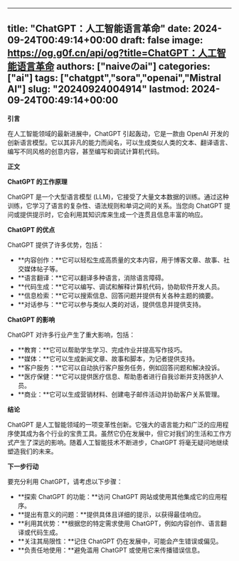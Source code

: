 
---
title: "ChatGPT：人工智能语言革命"
date: 2024-09-24T00:49:14+00:00
draft: false
image: https://og.g0f.cn/api/og?title=ChatGPT：人工智能语言革命
authors: ["naiveのai"]
categories: ["ai"]
tags: ["chatgpt","sora","openai","Mistral AI"]
slug: "20240924004914"
lastmod: 2024-09-24T00:49:14+00:00
---
**引言**

在人工智能领域的最新进展中，ChatGPT 引起轰动，它是一款由 OpenAI 开发的创新语言模型。它以其非凡的能力而闻名，可以生成类似人类的文本、翻译语言、编写不同风格的创意内容，甚至编写和调试计算机代码。

**正文**

**ChatGPT 的工作原理**

ChatGPT 是一个大型语言模型 (LLM)，它接受了大量文本数据的训练。通过这种训练，它学习了语言的复杂性、语法规则和单词之间的关系。当您向 ChatGPT 提问或提供提示时，它会利用其知识库来生成一个连贯且信息丰富的响应。

**ChatGPT 的优点**

ChatGPT 提供了许多优势，包括：

* **内容创作：**它可以轻松生成高质量的文本内容，用于博客文章、故事、社交媒体帖子等。
* **语言翻译：**它可以翻译多种语言，消除语言障碍。
* **代码生成：**它可以编写、调试和解释计算机代码，协助软件开发人员。
* **信息检索：**它可以搜索信息、回答问题并提供有关各种主题的摘要。
* **对话参与：**它可以参与类似人类的对话，提供信息并提供支持。

**ChatGPT 的影响**

ChatGPT 对许多行业产生了重大影响，包括：

* **教育：**它可以帮助学生学习、完成作业并提高写作技巧。
* **媒体：**它可以生成新闻文章、故事和脚本，为记者提供支持。
* **客户服务：**它可以自动执行客户服务任务，例如回答问题和解决投诉。
* **医疗保健：**它可以提供医疗信息、帮助患者进行自我诊断并支持医护人员。
* **商业：**它可以生成营销材料、创建电子邮件活动并协助客户关系管理。

**结论**

ChatGPT 是人工智能领域的一项变革性创新。它强大的语言能力和广泛的应用程序使其成为各个行业的宝贵工具。虽然它仍在发展中，但它对我们的生活和工作方式产生了深远的影响。随着人工智能技术不断进步，ChatGPT 将毫无疑问地继续塑造我们的未来。

**下一步行动**

要充分利用 ChatGPT，请考虑以下步骤：

* **探索 ChatGPT 的功能：**访问 ChatGPT 网站或使用其他集成它的应用程序。
* **提出有意义的问题：**提供具体且详细的提示，以获得最佳响应。
* **利用其优势：**根据您的特定需求使用 ChatGPT，例如内容创作、语言翻译或代码生成。
* **关注其局限性：**记住 ChatGPT 仍在发展中，可能会产生错误或偏见。
* **负责任地使用：**避免滥用 ChatGPT 或使用它来传播错误信息。